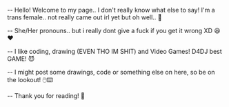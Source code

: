 -- Hello! Welcome to my page.. I don't really know what else to say! I'm a trans female.. not really came out irl yet but oh well.. 🫢

-- She/Her pronouns.. but i really dont give a fuck if you get it wrong XD 😆❤️

-- I like coding, drawing (EVEN THO IM SHIT) and Video Games! D4DJ best GAME! 😈

-- I might post some drawings, code or something else on here, so be on the lookout! 🖱️⌨️

-- Thank you for reading! 💓
